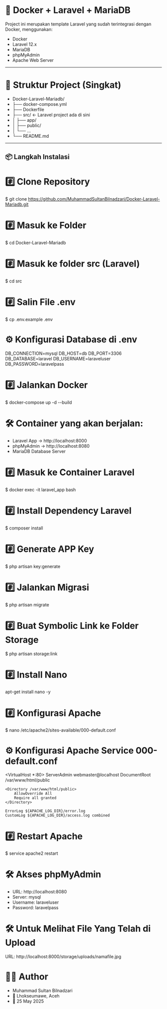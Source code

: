 # 🚀 Docker + Laravel + MariaDB

Project ini merupakan template Laravel yang sudah terintegrasi dengan Docker, menggunakan:
- Docker
- Laravel 12.x
- MariaDB
- phpMyAdmin
- Apache Web Server

---

# 📂 Struktur Project (Singkat)
- Docker-Laravel-Mariadb/
- ├── docker-compose.yml
- ├── Dockerfile
- ├── src/                  ← Laravel project ada di sini
- │   ├── app/
- │   ├── public/
- │   └── ...
- └── README.md

---

## 📦 Langkah Instalasi

# #️⃣ Clone Repository
$ git clone https://github.com/MuhammadSultanBilnadzari/Docker-Laravel-Mariadb.git

# #️⃣ Masuk ke Folder
$ cd Docker-Laravel-Mariadb

# #️⃣ Masuk ke folder src (Laravel)
$ cd src

# #️⃣ Salin File .env
$ cp .env.example .env

# ⚙️ Konfigurasi Database di .env
DB_CONNECTION=mysql
DB_HOST=db
DB_PORT=3306
DB_DATABASE=laravel
DB_USERNAME=laraveluser
DB_PASSWORD=laravelpass

# #️⃣ Jalankan Docker
$ docker-compose up -d --build

# 🛠 Container yang akan berjalan:
- Laravel App → http://localhost:8000
- phpMyAdmin → http://localhost:8080
- MariaDB Database Server

# #️⃣ Masuk ke Container Laravel
$ docker exec -it laravel_app bash

# #️⃣ Install Dependency Laravel
$ composer install

# #️⃣ Generate APP Key
$ php artisan key:generate

# #️⃣ Jalankan Migrasi
$ php artisan migrate

# #️⃣ Buat Symbolic Link ke Folder Storage
$ php artisan storage:link

# #️⃣ Install Nano
apt-get install nano -y

# #️⃣ Konfigurasi Apache
$ nano /etc/apache2/sites-available/000-default.conf

# ⚙️ Konfigurasi Apache Service 000-default.conf
<VirtualHost *:80>
    ServerAdmin webmaster@localhost
    DocumentRoot /var/www/html/public

    <Directory /var/www/html/public>
        AllowOverride All
        Require all granted
    </Directory>

    ErrorLog ${APACHE_LOG_DIR}/error.log
    CustomLog ${APACHE_LOG_DIR}/access.log combined
</VirtualHost>

# #️⃣ Restart Apache
$ service apache2 restart

# 🛠 Akses phpMyAdmin
- URL: http://localhost:8080
- Server: mysql
- Username: laraveluser
- Password: laravelpass

# 🛠 Untuk Melihat File Yang Telah di Upload
URL: http://localhost:8000/storage/uploads/namafile.jpg


# 🧑‍💻 Author
- Muhammad Sultan Bilnadzari
- 📍 Lhokseumawe, Aceh
- 📅 25 May 2025
